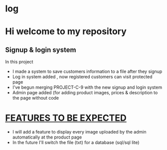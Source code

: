 # log

<h1>Hi welcome to my repository</h1>
<h2>Signup & login system</h2>
<P>In this project</p>
<ul>
<li>I made a system to save customers information to a file after they signup</li>
<li>Log in system added , now registered customers can visit protected page</li>
<li>I've begun merging PROJECT-C-9 with the new signup and login system</li>
<li>Admin page added (for adding product images, prices & description to the page without code</li>
</ul>
<h1><u>FEATURES TO BE EXPECTED</u></h1>
<ul>
<li>I will add a feature to display every image uploaded by the admin automatically at the product page</li>
<li>In the future I'll switch the  file (txt) for a database (sql/sql lite)</li>
</ul>
